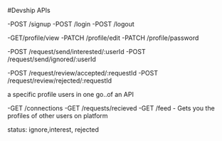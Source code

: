 #Devship APIs

-POST /signup
-POST /login
-POST /logout

-GET/profile/view
-PATCH /profile/edit
-PATCH /profile/password

-POST /request/send/interested/:userId
-POST /request/send/ignored/:userId

-POST /request/review/accepted/:requestId
-POST /request/review/rejected/:requestId

a specific profile users in one go..of an API

-GET /connections
-GET /requests/recieved
-GET /feed - Gets you the profiles of other users on platform 

status: ignore,interest, rejected


